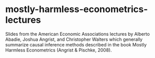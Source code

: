 # mostly-harmless-econometrics-lectures
Slides from the American Economic Associations lectures by Alberto Abadie, Joshua Angrist, and Christopher Walters which generally summarize causal inference methods described in the book Mostly Harmless Econometrics (Angrist &amp; Pischke, 2008).

